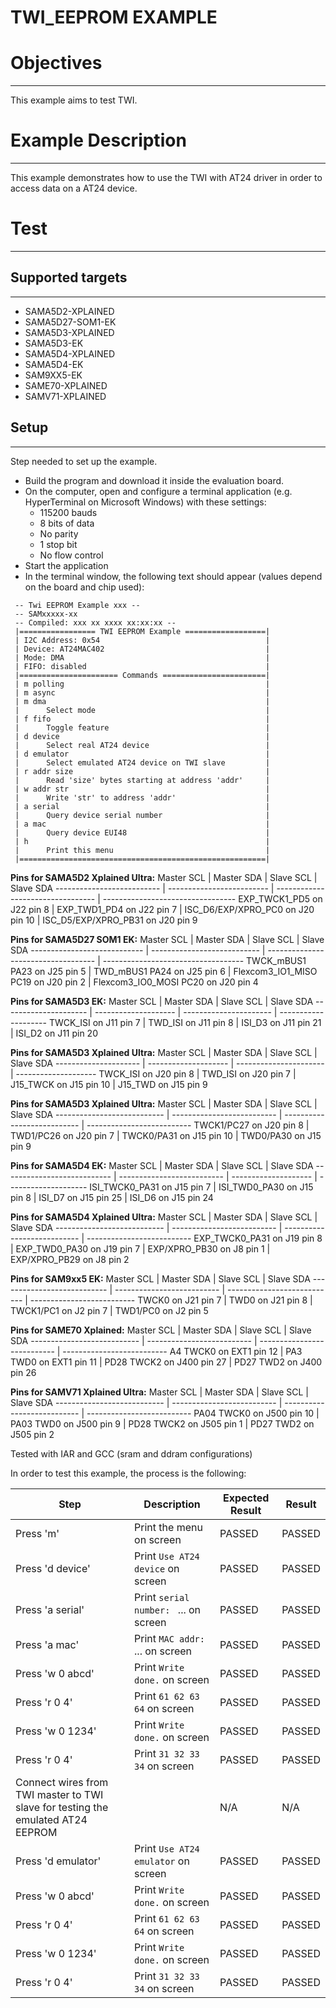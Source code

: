 TWI_EEPROM EXAMPLE
==================

# Objectives
------------
This example aims to test TWI.


# Example Description
---------------------
This example demonstrates how to use the TWI with AT24 driver in order to
access data on a AT24 device.


# Test
------

## Supported targets
--------------------

* SAMA5D2-XPLAINED
* SAMA5D27-SOM1-EK
* SAMA5D3-XPLAINED
* SAMA5D3-EK
* SAMA5D4-XPLAINED
* SAMA5D4-EK
* SAM9XX5-EK
* SAME70-XPLAINED
* SAMV71-XPLAINED

## Setup
--------
Step needed to set up the example.

* Build the program and download it inside the evaluation board.
* On the computer, open and configure a terminal application (e.g. HyperTerminal
 on Microsoft Windows) with these settings:
	- 115200 bauds
	- 8 bits of data
	- No parity
	- 1 stop bit
	- No flow control
* Start the application
* In the terminal window, the following text should appear (values depend on the
 board and chip used):
```
 -- Twi EEPROM Example xxx --
 -- SAMxxxxx-xx
 -- Compiled: xxx xx xxxx xx:xx:xx --
 |================= TWI EEPROM Example ==================|
 | I2C Address: 0x54                                     |
 | Device: AT24MAC402                                    |
 | Mode: DMA                                             |
 | FIFO: disabled                                        |
 |====================== Commands =======================|
 | m polling                                             |
 | m async                                               |
 | m dma                                                 |
 |      Select mode                                      |
 | f fifo                                                |
 |      Toggle feature                                   |
 | d device                                              |
 |      Select real AT24 device                          |
 | d emulator                                            |
 |      Select emulated AT24 device on TWI slave         |
 | r addr size                                           |
 |      Read 'size' bytes starting at address 'addr'     |
 | w addr str                                            |
 |      Write 'str' to address 'addr'                    |
 | a serial                                              |
 |      Query device serial number                       |
 | a mac                                                 |
 |      Query device EUI48                               |
 | h                                                     |
 |      Print this menu                                  |
 |=======================================================|
```

__Pins for SAMA5D2 Xplained Ultra:__
Master SCL                 | Master SDA                | Slave SCL                         | Slave SDA
-------------------------- | ------------------------- | --------------------------------- | ---------------------------------
EXP_TWCK1_PD5 on J22 pin 8 | EXP_TWD1_PD4 on J22 pin 7 | ISC_D6/EXP/XPRO_PC0 on J20 pin 10 | ISC_D5/EXP/XPRO_PB31 on J20 pin 9

__Pins for SAMA5D27 SOM1 EK:__
Master SCL                   | Master SDA                  | Slave SCL                           | Slave SDA
---------------------------- | --------------------------- | ----------------------------------- | -----------------------------------
TWCK_mBUS1 PA23 on J25 pin 5 | TWD_mBUS1 PA24 on J25 pin 6 | Flexcom3_IO1_MISO PC19 on J20 pin 2 | Flexcom3_IO0_MOSI PC20 on J20 pin 4

__Pins for SAMA5D3 EK:__
Master SCL            | Master SDA           | Slave SCL              | Slave SDA
--------------------- | -------------------- | ---------------------- | --------------------
TWCK_ISI on J11 pin 7 | TWD_ISI on J11 pin 8 | ISI_D3 on J11 pin 21   | ISI_D2 on J11 pin 20

__Pins for SAMA5D3 Xplained Ultra:__
Master SCL            | Master SDA           | Slave SCL              | Slave SDA
--------------------- | -------------------- | ---------------------- | --------------------
TWCK_ISI on J20 pin 8 | TWD_ISI on J20 pin 7 | J15_TWCK on J15 pin 10 | J15_TWD on J15 pin 9

__Pins for SAMA5D3 Xplained Ultra:__
Master SCL                  | Master SDA                 | Slave SCL                   | Slave SDA
--------------------------- | -------------------------- | --------------------------- | --------------------------
TWCK1/PC27 on J20 pin 8     | TWD1/PC26 on J20 pin 7     | TWCK0/PA31 on J15 pin 10    | TWD0/PA30 on J15 pin 9

__Pins for SAMA5D4 EK:__
Master SCL                  | Master SDA                 | Slave SCL            | Slave SDA
--------------------------- | -------------------------- | -------------------- | --------------------
ISI_TWCK0_PA31 on J15 pin 7 | ISI_TWD0_PA30 on J15 pin 8 | ISI_D7 on J15 pin 25 | ISI_D6 on J15 pin 24

__Pins for SAMA5D4 Xplained Ultra:__
Master SCL                  | Master SDA                 | Slave SCL                   | Slave SDA
--------------------------- | -------------------------- | --------------------------- | --------------------------
EXP_TWCK0_PA31 on J19 pin 8 | EXP_TWD0_PA30 on J19 pin 7 | EXP/XPRO_PB30 on J8 pin 1 | EXP/XPRO_PB29 on J8 pin 2

__Pins for SAM9xx5 EK:__
Master SCL                  | Master SDA                 | Slave SCL                   | Slave SDA
--------------------------- | -------------------------- | --------------------------- | --------------------------
TWCK0 on J21 pin 7          | TWD0 on J21 pin 8          | TWCK1/PC1 on J2 pin 7       | TWD1/PC0 on J2 pin 5

__Pins for SAME70 Xplained:__
Master SCL                  | Master SDA                 | Slave SCL                   | Slave SDA
--------------------------- | -------------------------- | --------------------------- | --------------------------
A4 TWCK0 on EXT1 pin 12     | PA3 TWD0 on EXT1 pin 11    | PD28 TWCK2 on J400 pin 27   | PD27 TWD2 on J400 pin 26

__Pins for SAMV71 Xplained Ultra:__
Master SCL                  | Master SDA                 | Slave SCL                   | Slave SDA
--------------------------- | -------------------------- | --------------------------- | --------------------------
PA04 TWCK0 on J500 pin 10   | PA03 TWD0 on J500 pin 9    | PD28 TWCK2 on J505 pin 1    | PD27 TWD2 on J505 pin 2

Tested with IAR and GCC (sram and ddram configurations)

In order to test this example, the process is the following:

Step | Description | Expected Result | Result
-----|-------------|-----------------|-------
Press 'm' | Print the menu on screen | PASSED | PASSED
Press 'd device' | Print `Use AT24 device` on screen | PASSED | PASSED
Press 'a serial' | Print `serial number: ` ... on screen | PASSED | PASSED
Press 'a mac' | Print `MAC addr: ` ... on screen | PASSED | PASSED
Press 'w 0 abcd' | Print `Write done.` on screen | PASSED | PASSED
Press 'r 0 4' | Print `61 62 63 64` on screen | PASSED | PASSED
Press 'w 0 1234' | Print `Write done.` on screen | PASSED | PASSED
Press 'r 0 4' | Print `31 32 33 34` on screen | PASSED | PASSED
Connect wires from TWI master to TWI slave for testing the emulated AT24 EEPROM | | N/A | N/A
Press 'd emulator' | Print `Use AT24 emulator` on screen | PASSED | PASSED
Press 'w 0 abcd' | Print `Write done.` on screen | PASSED | PASSED
Press 'r 0 4' | Print `61 62 63 64` on screen | PASSED | PASSED
Press 'w 0 1234' | Print `Write done.` on screen | PASSED | PASSED
Press 'r 0 4' | Print `31 32 33 34` on screen | PASSED | PASSED
